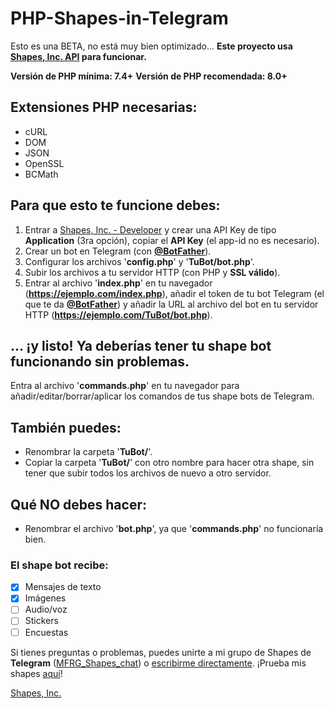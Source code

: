 # PHP-Shapes-in-Telegram
Esto es una BETA, no está muy bien optimizado...
**Este proyecto usa [Shapes, Inc. API](https://github.com/shapesinc/shapes-api) para funcionar.**

**Versión de PHP mínima: 7.4+**
**Versión de PHP recomendada: 8.0+**

## Extensiones PHP necesarias:
- cURL
- DOM
- JSON
- OpenSSL
- BCMath

## Para que esto te funcione debes:
1. Entrar a [Shapes, Inc. - Developer](https://shapes.inc/developer) y crear una API Key de tipo **Application** (3ra opción), copiar el **API Key** (el app-id no es necesario).
2. Crear un bot en Telegram (con [**@BotFather**](https://t.me/BotFather)).
3. Configurar los archivos '**config.php**' y '**TuBot/bot.php**'.
4. Subir los archivos a tu servidor HTTP (con PHP y **SSL válido**).
5. Entrar al archivo '**index.php**' en tu navegador (**https://ejemplo.com/index.php**), añadir el token de tu bot Telegram (el que te da [**@BotFather**](https://t.me/BotFather)) y añadir la URL al archivo del bot en tu servidor HTTP (**https://ejemplo.com/TuBot/bot.php**).

## ... ¡y listo! Ya deberías tener tu shape bot funcionando sin problemas.
Entra al archivo '**commands.php**' en tu navegador para añadir/editar/borrar/aplicar los comandos de tus shape bots de Telegram.

## También puedes:
- Renombrar la carpeta '**TuBot/**'.
- Copiar la carpeta '**TuBot/**' con otro nombre para hacer otra shape, sin tener que subir todos los archivos de nuevo a otro servidor.

## Qué NO debes hacer:
- Renombrar el archivo '**bot.php**', ya que '**commands.php**' no funcionaría bien.

### El shape bot recibe:
- [X] Mensajes de texto
- [X] Imágenes
- [ ] Audio/voz
- [ ] Stickers
- [ ] Encuestas

Si tienes preguntas o problemas, puedes unirte a mi grupo de Shapes de **Telegram** ([MFRG_Shapes_chat](https://t.me/MFRG_Shapes)) o [escribirme directamente](https://t.me/MarcosFRGames).
¡Prueba mis shapes [aquí](https://t.me/MFRG_Shapes)!

[Shapes, Inc.](https://shapes.inc)
